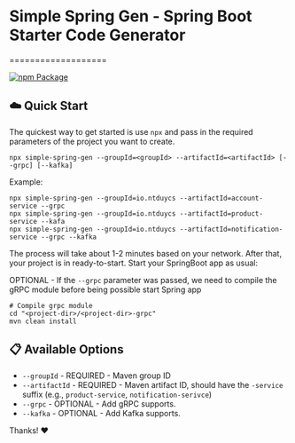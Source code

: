 # Simple Spring Gen - Spring Boot Starter Code Generator

===================

[![npm Package](https://img.shields.io/npm/v/simple-spring-gen.svg?style=flat-square)](https://www.npmjs.org/package/simple-spring-gen)

## :cloud: Quick Start

The quickest way to get started is use `npx` and pass in the required parameters of the project you want to create.

```shell
npx simple-spring-gen --groupId=<groupId> --artifactId=<artifactId> [--grpc] [--kafka]
```

Example:

```shell
npx simple-spring-gen --groupId=io.ntduycs --artifactId=account-service --grpc
npx simple-spring-gen --groupId=io.ntduycs --artifactId=product-service --kafa
npx simple-spring-gen --groupId=io.ntduycs --artifactId=notification-service --grpc --kafka
```

The process will take about 1-2 minutes based on your network. After that, your project is in ready-to-start. Start your SpringBoot app as usual:

OPTIONAL - If the `--grpc` parameter was passed, we need to compile the gRPC module before being possible start Spring app

```shell
# Compile grpc module
cd "<project-dir>/<project-dir>-grpc"
mvn clean install
```

## :clipboard: Available Options

- `--groupId` - REQUIRED - Maven group ID
- `--artifactId` - REQUIRED - Maven artifact ID, should have the `-service` suffix (e.g., `product-service`, `notification-serivce`)
- `--grpc` - OPTIONAL - Add gRPC supports.
- `--kafka` - OPTIONAL - Add Kafka supports.

Thanks! :heart: